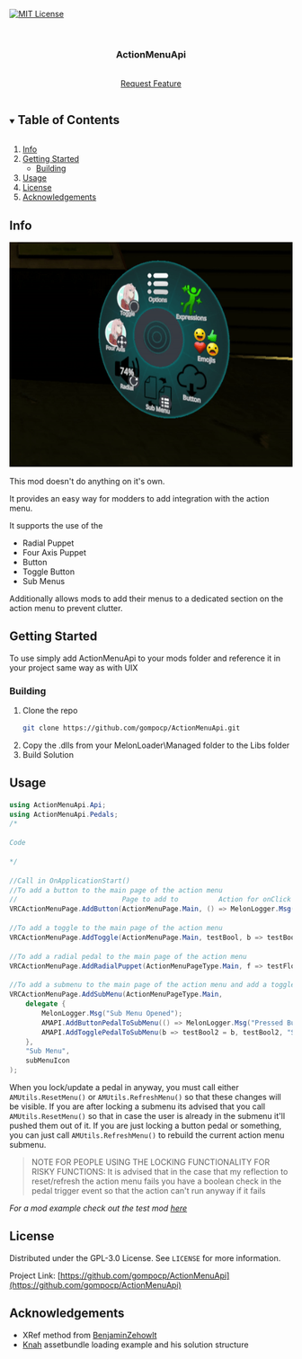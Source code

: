 

[![MIT License][license-shield]][license-url]
<!--
![Downloads][downloads-shield] -->


<br />
<p align="center">

  <h3 align="center">ActionMenuApi</h3>

  <p align="center">
    <br />
    <a href="https://github.com/gompocp/ActionMenuApi/issues">Request Feature</a>
  </p>




<!-- TABLE OF CONTENTS -->
<details open="open">
  <summary><h2 style="display: inline-block">Table of Contents</h2></summary>
  <ol>
    <li>
      <a href="#info">Info</a>
    </li>
    <li>
      <a href="#getting-started">Getting Started</a>
      <ul>
        <li><a href="#building">Building</a></li>
      </ul>
    </li>
    <li><a href="#usage">Usage</a></li>
    <li><a href="#license">License</a></li>
    <li><a href="#acknowledgements">Acknowledgements</a></li>
  </ol>
</details>




## Info
<a href="https://github.com/gompocp/ActionMenuApi">
    <img src="Assets/preview.gif" alt="Preview" width="700" height="400">
</a> 

This mod doesn't do anything on it's own.

It provides an easy way for modders to add integration with the action menu.

It supports the use of the

* Radial Puppet
* Four Axis Puppet
* Button
* Toggle Button
* Sub Menus

Additionally allows mods to add their menus to a dedicated section on the action menu to prevent clutter.

## Getting Started

To use simply add ActionMenuApi to your mods folder and reference it in your project same way as with UIX

### Building 

1. Clone the repo
   ```sh
   git clone https://github.com/gompocp/ActionMenuApi.git
   ```
2. Copy the .dlls from your MelonLoader\Managed folder to the Libs folder
3. Build Solution


## Usage

```cs
using ActionMenuApi.Api;
using ActionMenuApi.Pedals;
/*

Code

*/

//Call in OnApplicationStart()
//To add a button to the main page of the action menu
//                          Page to add to          Action for onClick                    Text       Texture     locked     
VRCActionMenuPage.AddButton(ActionMenuPage.Main, () => MelonLogger.Msg("Pressed Button") , "Button", buttonIcon, true);

//To add a toggle to the main page of the action menu
VRCActionMenuPage.AddToggle(ActionMenuPage.Main, testBool, b => testBool = b, "Toggle", toggleIcon);

//To add a radial pedal to the main page of the action menu
VRCActionMenuPage.AddRadialPuppet(ActionMenuPageType.Main, f => testFloatValue = f, "Radial", testFloatValue, radialIcon);

//To add a submenu to the main page of the action menu and add a toggle and button to it
VRCActionMenuPage.AddSubMenu(ActionMenuPageType.Main, 
    delegate {
        MelonLogger.Msg("Sub Menu Opened");
        AMAPI.AddButtonPedalToSubMenu(() => MelonLogger.Msg("Pressed Button In Sub Menu"), "Sub Menu Button", buttonIcon);
        AMAPI.AddTogglePedalToSubMenu(b => testBool2 = b, testBool2, "Sub Menu Toggle", toggleIcon);
    },
    "Sub Menu", 
    subMenuIcon
);
```

When you lock/update a pedal in anyway, you must call either `AMUtils.ResetMenu()` or `AMUtils.RefreshMenu()` so that these changes will be visible. If you are after locking a submenu its advised that you call `AMUtils.ResetMenu()` so that in case the user is already in the submenu it'll pushed them out of it. If you are just locking a button pedal or something, you can just call `AMUtils.RefreshMenu()` to rebuild the current action menu submenu. 

> NOTE FOR PEOPLE USING THE LOCKING FUNCTIONALITY FOR RISKY FUNCTIONS: It is advised that in the case that my reflection to reset/refresh the action menu fails you have a boolean check in the pedal trigger event so that the action can't run anyway if it fails


_For a mod example check out the test mod [here](https://github.com/gompocp/ActionMenuApi/tree/main/ActionMenuTestMod)_



## License

Distributed under the GPL-3.0 License. See `LICENSE` for more information.



Project Link: [https://github.com/gompocp/ActionMenuApi](https://github.com/gompocp/ActionMenuApi)


## Acknowledgements

* XRef method from [BenjaminZehowlt](https://github.com/BenjaminZehowlt/DynamicBonesSafety/blob/master/DynamicBonesSafetyMod.cs)
* [Knah](https://github.com/knah/VRCMods/) assetbundle loading example and his solution structure


[license-shield]: https://img.shields.io/github/license/gompocp/ActionMenuApi.svg?style=for-the-badge
[license-url]: https://github.com/gompocp/ActionMenuApi/blob/main/LICENSE
[downloads-shield]: https://img.shields.io/github/downloads/gompocp/ActionMenuApi/total?style=for-the-badge
